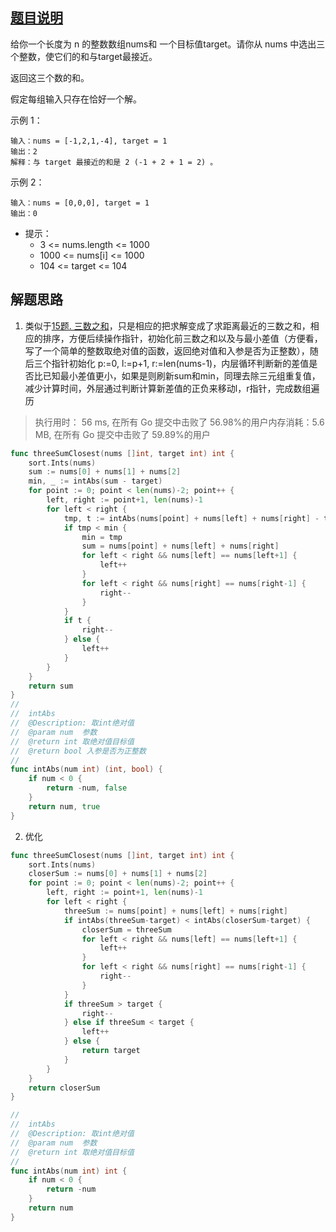 ## [题目说明](https://leetcode.cn/problems/3sum-closest/)

给你一个长度为 n 的整数数组nums和 一个目标值target。请你从 nums 中选出三个整数，使它们的和与target最接近。

返回这三个数的和。

假定每组输入只存在恰好一个解。


示例 1：
```text
输入：nums = [-1,2,1,-4], target = 1
输出：2
解释：与 target 最接近的和是 2 (-1 + 2 + 1 = 2) 。
```
示例 2：
```text
输入：nums = [0,0,0], target = 1
输出：0
```
- 提示： 
  - 3 <= nums.length <= 1000
  - 1000 <= nums[i] <= 1000
  - 104 <= target <= 104

## 解题思路

1. 类似于[15题. 三数之和](docs/array/0015.3sum.md)，只是相应的把求解变成了求距离最近的三数之和，相应的排序，方便后续操作指针，初始化前三数之和以及与最小差值（方便看，写了一个简单的整数取绝对值的函数，返回绝对值和入参是否为正整数），随后三个指针初始化 p:=0, l:=p+1, r:=len(nums-1)，内层循环判断新的差值是否比已知最小差值更小，如果是则刷新sum和min，同理去除三元组重复值，减少计算时间，外层通过判断计算新差值的正负来移动l，r指针，完成数组遍历

> 执行用时： 56 ms, 在所有 Go 提交中击败了 56.98%的用户内存消耗：5.6 MB, 在所有 Go 提交中击败了 59.89%的用户

```go
func threeSumClosest(nums []int, target int) int {
	sort.Ints(nums)
	sum := nums[0] + nums[1] + nums[2]
	min, _ := intAbs(sum - target)
	for point := 0; point < len(nums)-2; point++ {
		left, right := point+1, len(nums)-1
		for left < right {
			tmp, t := intAbs(nums[point] + nums[left] + nums[right] - target)
			if tmp < min {
                min = tmp
				sum = nums[point] + nums[left] + nums[right]
				for left < right && nums[left] == nums[left+1] {
					left++
				}
				for left < right && nums[right] == nums[right-1] {
					right--
				}
			}
			if t {
				right--
			} else {
				left++
			}
		}
	}
	return sum
}
//
//  intAbs
//  @Description: 取int绝对值
//  @param num	参数
//  @return int 取绝对值目标值
//  @return bool 入参是否为正整数
//
func intAbs(num int) (int, bool) {
	if num < 0 {
		return -num, false
	}
	return num, true
}
```

2. 优化

```go
func threeSumClosest(nums []int, target int) int {
	sort.Ints(nums)
	closerSum := nums[0] + nums[1] + nums[2]
	for point := 0; point < len(nums)-2; point++ {
		left, right := point+1, len(nums)-1
		for left < right {
			threeSum := nums[point] + nums[left] + nums[right]
			if intAbs(threeSum-target) < intAbs(closerSum-target) {
				closerSum = threeSum
				for left < right && nums[left] == nums[left+1] {
					left++
				}
				for left < right && nums[right] == nums[right-1] {
					right--
				}
			}
			if threeSum > target {
				right--
			} else if threeSum < target {
				left++
			} else {
				return target
			}
		}
	}
	return closerSum
}

//
//  intAbs
//  @Description: 取int绝对值
//  @param num	参数
//  @return int 取绝对值目标值
//
func intAbs(num int) int {
	if num < 0 {
		return -num
	}
	return num
}
```
